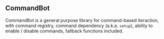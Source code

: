 ## CommandBot

CommandBot is a general purpose library for command-based iteraction, with command registry, command dependency (a.k.a. `setup`), ability to enable / disable commands, fallback functions included.
